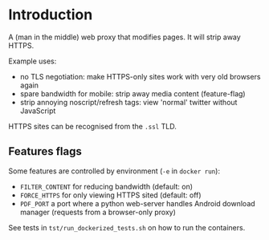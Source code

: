 # Introduction
A (man in the middle) web proxy that modifies pages. It will strip away HTTPS.

Example uses:
* no TLS negotiation: make HTTPS-only sites work with very old browsers again
* spare bandwidth for mobile: strip away media content (feature-flag)
* strip annoying noscript/refresh tags: view 'normal' twitter without JavaScript

HTTPS sites can be recognised from the `.ssl` TLD.

## Features flags

Some features are controlled by environment (`-e` in `docker run`):
* `FILTER_CONTENT` for reducing bandwidth (default: on)
* `FORCE_HTTPS` for only viewing HTTPS sited (default: off)
* `PDF_PORT` a port where a python web-server handles Android download manager (requests from a browser-only proxy)

See tests in `tst/run_dockerized_tests.sh` on how to run the containers.
